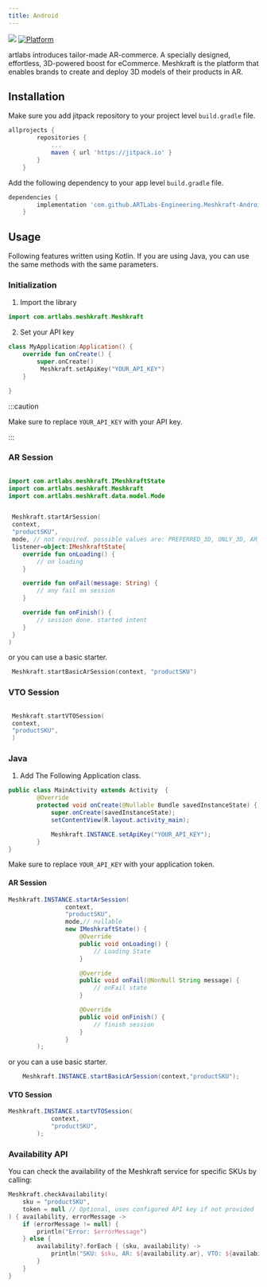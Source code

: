 ```yaml
---
title: Android
---
```


[![](https://jitpack.io/v/ARTLabs-Engineering/Meshkraft-Android.svg)](https://jitpack.io/#ARTLabs-Engineering/Meshkraft-Android)
[![Platform](https://img.shields.io/badge/Platform-Android-green)](https://cocoapods.org/pods/Meshkraft)

artlabs introduces tailor-made AR-commerce. A specially designed, effortless, 3D-powered boost for eCommerce.
Meshkraft is the platform that enables brands to create and deploy 3D models of their products in AR.

## Installation

Make sure you add jitpack repository to your project level `build.gradle` file.

```gradle
allprojects {
		repositories {
			...
			maven { url 'https://jitpack.io' }
		}
	}
```

Add the following dependency to your app level `build.gradle` file.

```gradle
dependencies {
        implementation 'com.github.ARTLabs-Engineering.Meshkraft-Android:meshkraft:1.4.1'
	}
```

## Usage

Following features written using Kotlin.
If you are using Java, you can use the same methods with the same parameters.

### Initialization

1. Import the library

```kotlin
import com.artlabs.meshkraft.Meshkraft
```

2. Set your API key

```kotlin
class MyApplication:Application() {
    override fun onCreate() {
        super.onCreate()
         Meshkraft.setApiKey("YOUR_API_KEY")
    }

}
```

:::caution

Make sure to replace `YOUR_API_KEY` with your API key.

:::



### AR Session

```kotlin

import com.artlabs.meshkraft.IMeshkraftState
import com.artlabs.meshkraft.Meshkraft
import com.artlabs.meshkraft.data.model.Mode


 Meshkraft.startArSession(
 context,
 "productSKU",
 mode, // not required. possible values are: PREFERRED_3D, ONLY_3D, AR_PREFERRED, AR_ONLY
 listener=object:IMeshkraftState{
    override fun onLoading() {
        // on loading
    }

    override fun onFail(message: String) {
        // any fail on session
    }

    override fun onFinish() {
        // session done. started intent
    }
 }
)
```

or you can use a basic starter.

```kotlin
 Meshkraft.startBasicArSession(context, "productSKU")
```

### VTO Session

```kotlin

 Meshkraft.startVTOSession(
 context,
 "productSKU",
 )
```

### Java

1. Add The Following Application class.

```java
public class MainActivity extends Activity  {
        @Override
        protected void onCreate(@Nullable Bundle savedInstanceState) {
            super.onCreate(savedInstanceState);
            setContentView(R.layout.activity_main);

            Meshkraft.INSTANCE.setApiKey("YOUR_API_KEY");
        }
}
```

Make sure to replace `YOUR_API_KEY` with your application token.

#### AR Session

```java
Meshkraft.INSTANCE.startArSession(
                context,
                "productSKU",
                mode,// nullable
                new IMeshkraftState() {
                    @Override
                    public void onLoading() {
                        // Loading State
                    }

                    @Override
                    public void onFail(@NonNull String message) {
                        // onFail state
                    }

                    @Override
                    public void onFinish() {
                        // finish session
                    }
                }
        );
```

or you can a use basic starter.

```java
    Meshkraft.INSTANCE.startBasicArSession(context,"productSKU");
```

#### VTO Session

```java
Meshkraft.INSTANCE.startVTOSession(
            context,
            "productSKU",
        );
```


### Availability API
You can check the availability of the Meshkraft service for specific SKUs by calling:

```kotlin
Meshkraft.checkAvailability(
    sku = "productSKU",
    token = null // Optional, uses configured API key if not provided
) { availability, errorMessage ->
    if (errorMessage != null) {
        println("Error: $errorMessage")
    } else {
        availability?.forEach { (sku, availability) ->
            println("SKU: $sku, AR: ${availability.ar}, VTO: ${availability.vto}")
        }
    }
}
```